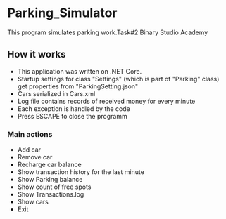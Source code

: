 # Parking_Simulator
This program simulates parking work.Task#2 Binary Studio Academy
## How it works
- This application was written on .NET Core.
- Startup settings for class "Settings" (which is part of "Parking" class) get properties from "ParkingSetting.json"
- Cars serialized in Cars.xml
- Log file contains records of received money for every minute
- Each exception is handled by the code
- Press ESCAPE to close the programm
### Main actions
- Add car 
- Remove car 
- Recharge car balance 
- Show transaction history for the last minute
- Show Parking balance 
- Show count of free spots 
- Show Transactions.log
- Show cars
- Exit
